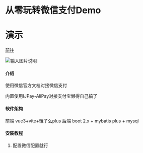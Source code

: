 # 从零玩转微信支付Demo

# 演示
[前往](https://lzys522.cn/wx/)

![输入图片说明](https://foruda.gitee.com/images/1684642072176147713/34af0044_5151444.png "屏幕截图")


#### 介绍
使用微信官方文档对接微信支付

内置使用IJPay-AliPay对接支付宝懒得自己搞了

#### 软件架构
前端 vue3+vite+饿了么plus
后端 boot 2.x + mybatis plus + mysql 


#### 安装教程

1.  配置微信配置就行

